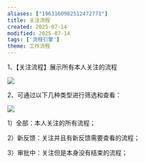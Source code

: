 ```yaml
---
aliases: ["1963160982512472771"]
title: 关注流程
created: 2025-07-14
modified: 2025-07-14
tags: ['流程引擎']
theme: 工作流程
---
```


1、【关注流程】展示所有本人关注的流程

![](https://myhelpdoc.oss-cn-heyuan.aliyuncs.com/mdimages/819789125087ce406bbe61b0f5cdaf8d.jpg)

2、可通过以下几种类型进行筛选和查看：

![](https://myhelpdoc.oss-cn-heyuan.aliyuncs.com/mdimages/be5044a0f9326537bd06b10755cbe3f0.jpg)

1）全部：本人关注的所有流程；

2）新反馈：关注并且有新反馈需要查看的流程；

3）审批中：关注但是本身没有结束的流程；

